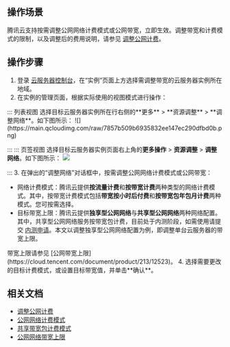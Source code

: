 ## 操作场景
腾讯云支持按需调整公网网络计费模式或公网带宽，立即生效。调整带宽和计费模式的限制，以及调整后的费用说明，请参见 [调整公网计费](https://cloud.tencent.com/document/product/213/10580)。

## 操作步骤
1. 登录 [云服务器控制台](https://console.cloud.tencent.com/cvm/index)，在“实例”页面上方选择需调整带宽的云服务器实例所在地域。
2. 在实例的管理页面，根据实际使用的视图模式进行操作：
<dx-tabs>
::: 列表视图
选择目标云服务器实例所在行右侧的**更多** > **资源调整** > **调整网络**。如下图所示：
![](https://main.qcloudimg.com/raw/7857b509b6935832ee147ec290dfbd0b.png)

:::
::: 页签视图
选择目标云服务器实例页面右上角的**更多操作** > **资源调整** > **调整网络**。如下图所示：
![](https://qcloudimg.tencent-cloud.cn/raw/09942ed729a52be5f68afb952ae3f444.png)

:::
</dx-tabs>
3. 在弹出的“调整网络”对话框中，按需调整公网网络计费模式或公网带宽：
 - 网络计费模式[](id:adjustModule)：腾讯云提供**按流量计费**和**按带宽计费**两种类型的网络计费模式。其中，按带宽计费模式包括**带宽按小时后付费**和**按带宽包年包月计费**两种模式。您可按需选择。
 - 目标带宽上限[](id:adjustBandwidth)：腾讯云提供**独享型公网网络**与**共享型公网网络**两种网络配置。其中，共享型公网网络服务按带宽包计费，目前处于内测阶段，如需使用请提交 [内测申请](https://cloud.tencent.com/apply/p/8o8lmsr5nj8)。本文以调整独享型公网网络配置为例，即调整单台云服务器的带宽上限。
<dx-alert infotype="explain" title="">
带宽上限请参见 [公网带宽上限](https://cloud.tencent.com/document/product/213/12523)。
</dx-alert>
4. 选择需要更改的目标计费模式，或设置目标带宽值，并单击**确认**。



## 相关文档

- [调整公网计费](https://cloud.tencent.com/document/product/213/10580)
- [公网网络计费模式](https://cloud.tencent.com/document/product/213/10578) 
- [共享带宽包计费模式](https://cloud.tencent.com/document/product/684/15255)
- [公网网络带宽上限](https://cloud.tencent.com/document/product/213/12523)
